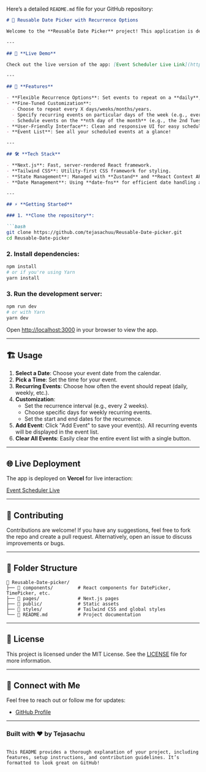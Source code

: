 Here’s a detailed `README.md` file for your GitHub repository:

```markdown
# 📅 Reusable Date Picker with Recurrence Options

Welcome to the **Reusable Date Picker** project! This application is designed to provide users with a powerful event scheduling tool that supports customizable recurring events. Whether you're planning daily, weekly, monthly, or yearly events, this app has got you covered! 🎉

---

## 🚀 **Live Demo**

Check out the live version of the app: [Event Scheduler Live Link](https://reusable-date-picker.vercel.app/)

---

## 🔧 **Features**

- **Flexible Recurrence Options**: Set events to repeat on a **daily**, **weekly**, **monthly**, or **yearly** basis.
- **Fine-Tuned Customization**:
  - Choose to repeat every X days/weeks/months/years.
  - Specify recurring events on particular days of the week (e.g., every Monday and Wednesday).
  - Schedule events on the **nth day of the month** (e.g., the 2nd Tuesday of each month).
- **User-Friendly Interface**: Clean and responsive UI for easy scheduling.
- **Event List**: See all your scheduled events at a glance!

---

## 🛠 **Tech Stack**

- **Next.js**: Fast, server-rendered React framework.
- **Tailwind CSS**: Utility-first CSS framework for styling.
- **State Management**: Managed with **Zustand** and **React Context API**.
- **Date Management**: Using **date-fns** for efficient date handling and formatting.

---

## ⚡ **Getting Started**

### 1. **Clone the repository**:

```bash
git clone https://github.com/tejasachuu/Reusable-Date-picker.git
cd Reusable-Date-picker
```

### 2. **Install dependencies**:

```bash
npm install
# or if you're using Yarn
yarn install
```

### 3. **Run the development server**:

```bash
npm run dev
# or with Yarn
yarn dev
```

Open [http://localhost:3000](http://localhost:3000) in your browser to view the app.

---

## 🏗️ **Usage**

1. **Select a Date**: Choose your event date from the calendar.
2. **Pick a Time**: Set the time for your event.
3. **Recurring Events**: Choose how often the event should repeat (daily, weekly, etc.).
4. **Customization**:
   - Set the recurrence interval (e.g., every 2 weeks).
   - Choose specific days for weekly recurring events.
   - Set the start and end dates for the recurrence.
5. **Add Event**: Click "Add Event" to save your event(s). All recurring events will be displayed in the event list.
6. **Clear All Events**: Easily clear the entire event list with a single button.

---

## 🌐 **Live Deployment**

The app is deployed on **Vercel** for live interaction:

[Event Scheduler Live](https://reusable-date-picker.vercel.app/)

---

## 🤝 **Contributing**

Contributions are welcome! If you have any suggestions, feel free to fork the repo and create a pull request. Alternatively, open an issue to discuss improvements or bugs.

---

## 📂 **Folder Structure**

```plaintext
📁 Reusable-Date-picker/
├── 📁 components/         # React components for DatePicker, TimePicker, etc.
├── 📁 pages/              # Next.js pages
├── 📁 public/             # Static assets
├── 📁 styles/             # Tailwind CSS and global styles
└── 📄 README.md           # Project documentation
```

---

## 📜 **License**

This project is licensed under the MIT License. See the [LICENSE](LICENSE) file for more information.

---

## 💬 **Connect with Me**

Feel free to reach out or follow me for updates:

- [GitHub Profile](https://github.com/tejasachuu)

---

### **Built with ❤️ by Tejasachu**
```

This README provides a thorough explanation of your project, including features, setup instructions, and contribution guidelines. It’s formatted to look great on GitHub!
